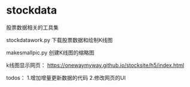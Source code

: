 # stockdata
股票数据相关的工具集

stockdatawork.py
下载股票数据和绘制K线图

makesmallpic.py
创建K线图的缩略图

k线图显示网页：
https://onewaymyway.github.io/stocksite/h5/index.html

todos：
1.增加增量更新数据的代码
2.修改网页的UI
